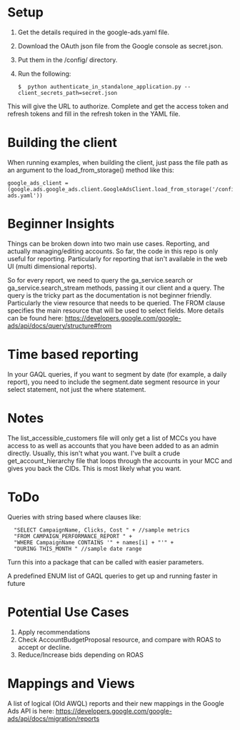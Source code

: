 # Setup

1) Get the details required in the google-ads.yaml file. 
2) Download the OAuth json file from the Google console as secret.json.
3) Put them in the /config/ directory.
3) Run the following:

       $  python authenticate_in_standalone_application.py --client_secrets_path=secret.json

This will give the URL to authorize. Complete and get the access token and refresh tokens
and fill in the refresh token in the YAML file. 


# Building the client
When running examples, when building the client, just pass the file path as an 
argument to the load_from_storage() method like this: 

    google_ads_client = (google.ads.google_ads.client.GoogleAdsClient.load_from_storage('/config/google-ads.yaml'))


# Beginner Insights
Things can be broken down into two main use cases. Reporting, and actually managing/editing accounts. 
So far, the code in this repo is only useful for reporting. Particularly for reporting that isn't 
available in the web UI (multi dimensional reports). 

So for every report, we need to query the ga_service.search or ga_service.search_stream methods, passing
it our client and a query. The query is the tricky part as the documentation is not beginner friendly. 
Particularly the view resource that needs to be queried. The FROM clause specifies the main resource that 
will be used to select fields. More details can be found here: https://developers.google.com/google-ads/api/docs/query/structure#from

# Time based reporting
In your GAQL queries, if you want to segment by date (for example, a daily report), you need to include the 
segment.date segment resource in your select statement, not just the where statement.

# Notes

The list_accessible_customers file will only get a list of MCCs you have access to as well as accounts
that you have been added to as an admin directly. Usually, this isn't what you want. I've built a crude 
get_account_hierarchy file that loops through the accounts in your MCC and gives you back the CIDs. This
is most likely what you want. 


# ToDo
Queries with string based where clauses like: 

      "SELECT CampaignName, Clicks, Cost " + //sample metrics
      "FROM CAMPAIGN_PERFORMANCE_REPORT " +
      "WHERE CampaignName CONTAINS '" + names[i] + "'" +
      "DURING THIS_MONTH " //sample date range


Turn this into a package that can be called with easier parameters. 

A predefined ENUM list of GAQL queries to get up and running faster in future


# Potential Use Cases
1) Apply recommendations
2) Check AccountBudgetProposal resource, and compare with ROAS to accept or decline. 
3) Reduce/Increase bids depending on ROAS



# Mappings and Views
A list of logical (Old AWQL) reports and their new mappings in the Google Ads API is here: 
https://developers.google.com/google-ads/api/docs/migration/reports
